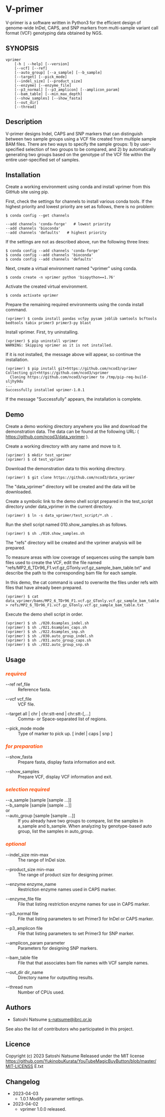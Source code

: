 # V-primer

V-primer is a software written in Python3 for the efficient design of genome-wide InDel, CAPS, and SNP markers from multi-sample variant call format (VCF) genotyping data obtained by NGS.

## SYNOPSIS
```
vprimer
	[-h | --help] [--version]
	[--vcf] [--ref]
	[--auto_group] [--a_sample] [--b_sample]
	[--target] [--pick_mode]
	[--indel_size] [--product_size]
	[--enzyme] [--enzyme_file]
	[--p3_normal] [--p3_amplicon] [--amplicon_param]
	[--bam_table] [--min_max_depth]
	[--show_samples] [--show_fasta]
	[--out_dir]
	[--thread]
```

## Description

V-primer designs Indel, CAPS and SNP markers that can distinguish between two sample groups using a VCF file created from multiple sample BAM files. There are two ways to specify the sample groups: 1) by user-specified selection of two groups to be compared, and 2) by automatically generating two groups based on the genotype of the VCF file within the entire user-specified set of samples.

## Installation

Create a working environment using conda and install vprimer from this GitHub site using pip.

First, check the settings for channels to install various conda tools. If the highest priority and lowest priority are set as follows, there is no problem:

```
$ conda config --get channels

--add channels 'conda-forge'   # lowest priority
--add channels 'bioconda'
--add channels 'defaults'   # highest priority
```

If the settings are not as described above, run the following three lines:

```
$ conda config --add channels 'conda-forge'
$ conda config --add channels 'bioconda'
$ conda config --add channels 'defaults'

```

Next, create a virtual environment named "vprimer" using conda.

```
$ conda create -n vprimer python 'biopython==1.76'
```

Activate the created virtual environment.

```
$ conda activate vprimer
```

Prepare the remaining required environments using the conda install command.

```
(vprimer) $ conda install pandas vcfpy pysam joblib samtools bcftools bedtools tabix primer3 primer3-py blast
```

Install vprimer. First, try uninstalling.

```
(vprimer) $ pip uninstall vprimer
WARNING: Skipping vprimer as it is not installed.
```

If it is not installed, the message above will appear, so continue the installation.


```
(vprimer) $ pip install git+https://github.com/ncod3/vprimer
Collecting git+https://github.com/ncod3/vprimer
  Cloning https://github.com/ncod3/vprimer to /tmp/pip-req-build-sljhy9du
...
Successfully installed vprimer-1.0.1
```

If the message "Successfully" appears, the installation is complete.


## Demo

Create a demo working directory anywhere you like and download the demonstration data. The data can be found at the following URL: ( https://github.com/ncod3/data_vprimer ).

Create a working directory with any name and move to it.

```
(vprimer) $ mkdir test_vprimer
(vprimer) $ cd test_vprimer
```

Download the demonstration data to this working directory.

```
(vprimer) $ git clone https://github.com/ncod3/data_vprimer
```

The "data_vprimer" directory will be created and the data will be downloaded.

Create a symbolic link to the demo shell script prepared in the test_script directory under data_vprimer in the current directory.

```
(vprimer) $ ln -s data_vprimer/test_script/*.sh .
```

Run the shell script named 010.show_samples.sh as follows.

```
(vprimer) $ sh ./010.show_samples.sh
```

The "refs" directory will be created and the vprimer analysis will be prepared.

To measure areas with low coverage of sequences using the sample bam files used to create the VCF, edit the file named "refs/MP2_6_TDr96_F1.vcf.gz_GTonly.vcf.gz_sample_bam_table.txt" and describe the path to the corresponding bam file for each sample.

In this demo, the cat command is used to overwrite the files under refs with files that have already been prepared.

```
(vprimer) $ cat data_vprimer/bams/MP2_6_TDr96_F1.vcf.gz_GTonly.vcf.gz_sample_bam_table.txt_filled > refs/MP2_6_TDr96_F1.vcf.gz_GTonly.vcf.gz_sample_bam_table.txt
```

Execute the demo shell script in order.

```
(vprimer) $ sh ./020.6samples_indel.sh
(vprimer) $ sh ./021.6samples_caps.sh
(vprimer) $ sh ./022.6samples_snp.sh
(vprimer) $ sh ./030.auto_group_indel.sh
(vprimer) $ sh ./031.auto_group_caps.sh
(vprimer) $ sh ./032.auto_group_snp.sh

```

## Usage

### ***<span style="color: #FF4D00; ">required</span>***
<dl>
<dt style="font-style:normal;">--ref <span style="font-weight:normal;">ref_file</span>
</dt>
<dd>
Reference fasta.
</dd>
</dl>

<dl>
<dt style="font-style:normal;">--vcf <span style="font-weight:normal;">vcf_file</span>
</dt>
<dd>
VCF file.
</dd>
</dl>

<dl>
<dt style="font-style:normal;">--target <span style="font-weight:normal;">all | chr | chr:stt-end | chr:stt-[,…​]
</span>
</dt>
<dd>
Comma- or Space-separated list of regions.
</dd>
</dl>

<dl>
<dt style="font-style:normal;">--pick_mode <span style="font-weight:normal;">mode</span>
</dt>
<dd>
Type of marker to pick up. [ indel | caps | snp ]
</dd>
</dl>

### ***<span style="color: #FF4D00; ">for preparation</span>***

<dl>
<dt style="font-style:normal;">--show_fasta</span>
</dt>
<dd>
Prepare fasta, display fasta information and exit.
</dd>
</dl>

<dl>
<dt style="font-style:normal;"> --show_samples</span>
</dt>
<dd>
Prepare VCF, display VCF information and exit.
</dd>
</dl>

### ***<span style="color: #FF4D00; "> selection required </span>***

<dl>
<dt style="font-style:normal;">
--a_sample <span style="font-weight:normal;">[sample [sample ...]]</span><br>
--b_sample <span style="font-weight:normal;">[sample [sample ...]]
<br>
 or <br>
</span>
--auto_group <span style="font-weight:normal;">[sample [sample ...]]
</span>
</dt>
<dd>
If you already have two groups to compare, list the samples in a_sample and b_sample.
When analyzing by genotype-based auto group, list the samples in auto_group.
</dd>
</dl>

### ***<span style="color: #FF4D00; "> optional</span>***

<dl>
<dt style="font-style:normal;">--indel_size <span style="font-weight:normal;"> min-max </span>
</dt>
<dd>
The range of InDel size.
</dd>
</dl>

<dl>
<dt style="font-style:normal;">--product_size <span style="font-weight:normal;">min-max</span>
</dt>
<dd>
The range of product size for designing primer.
</dd>
</dl>

<dl>
<dt style="font-style:normal;">--enzyme <span style="font-weight:normal;">enzyme_name</span>
</dt>
<dd>
Restriction enzyme names used in CAPS marker.
</dd>
</dl>

<dl>
<dt style="font-style:normal;">--enzyme_file <span style="font-weight:normal;"> file </span>
</dt>
<dd>
File that listing restriction enzyme names for use in CAPS marker.
</dd>
</dl>

<dl>
<dt style="font-style:normal;">--p3_normal <span style="font-weight:normal;"> file </span>
</dt>
<dd>
File that listing parameters to set Primer3 for InDel or CAPS marker.
</dd>
</dl>

<dl>
<dt style="font-style:normal;">--p3_amplicon <span style="font-weight:normal;"> file </span>
</dt>
<dd>
File that listing parameters to set Primer3 for SNP marker.
</dd>
</dl>

<dl>
<dt style="font-style:normal;">--amplicon_param <span style="font-weight:normal;"> parameter </span>
</dt>
<dd>
Parameters for designing SNP markers.
</dd>
</dl>

<dl>
<dt style="font-style:normal;">--bam_table <span style="font-weight:normal;">file</span>
</dt>
<dd>
File that that associates bam file names with VCF sample names.
</dd>
</dl>

<dl>
<dt style="font-style:normal;">--out_dir <span style="font-weight:normal;"> dir_name </span>
</dt>
<dd>
Directory name for outputting results.
</dd>
</dl>

<dl>
<dt style="font-style:normal;">--thread <span style="font-weight:normal;">num</span>
</dt>
<dd>
Number of CPUs used.
</dd>
</dl>
	

## Authors
- Satoshi Natsume s-natsume@ibrc.or.jp

See also the list of contributors who participated in this project.

## Licence

Copyright (c) 2023 Satoshi Natsume
Released under the MIT license
https://github.com/YukinobuKurata/YouTubeMagicBuyButton/blob/master/MIT-LICENSS
E.txt

## Changelog
- 2023-04-03
	- 1.0.1 Modify parameter settings.
- 2023-04-02 
	- vprimer 1.0.0 released.





